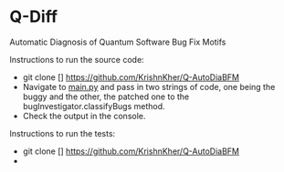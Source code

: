 # Q-Diff
Automatic Diagnosis of Quantum Software Bug Fix Motifs

Instructions to run the source code:

- git clone [<this repo>] https://github.com/KrishnKher/Q-AutoDiaBFM
- Navigate to [main.py](https://github.com/KrishnKher/Q-AutoDiaBFM/blob/main/src/main.py) and pass in two strings of code, one being the buggy and the other, the patched one to the bugInvestigator.classifyBugs method.
- Check the output in the console.
  
 Instructions to run the tests:
  - git clone [<this repo>] https://github.com/KrishnKher/Q-AutoDiaBFM
  - 
